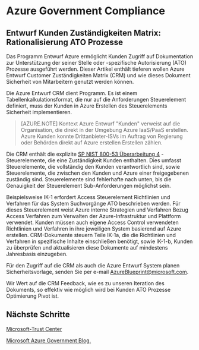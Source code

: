 <properties
    pageTitle="Azure Government Dokumentation | Microsoft Azure"
    description="Stellt und Übersicht über die verfügbaren Dienste in Azure Government"
    services="Azure-Government"
    cloud="gov"
    documentationCenter=""
    authors="ryansoc"
    manager="zakramer"
    editor="" />

<tags
    ms.service="multiple"
    ms.devlang="na"
    ms.topic="article"
    ms.tgt_pltfrm="na"
    ms.workload="azure-government"
    ms.date="10/06/2016"
    ms.author="ryansoc" />

# <a name="azure-government-compliance"></a>Azure Government Compliance 

## <a name="blueprint-customer-responsibilities-matrix--streamlining-ato-processes"></a>Entwurf Kunden Zuständigkeiten Matrix: Rationalisierung ATO Prozesse

Das Programm Entwurf Azure ermöglicht Kunden Zugriff auf Dokumentation zur Unterstützung der seiner Stelle oder -spezifische Autorisierung (ATO) Prozesse ausgeführt werden. Dieser Artikel enthält tieferen wollen Azure Entwurf Customer Zuständigkeiten Matrix (CRM) und wie dieses Dokument Sicherheit von Mitarbeitern genutzt werden können.

Die Azure Entwurf CRM dient Programm. Es ist einem Tabellenkalkulationsformat, die nur auf die Anforderungen Steuerelement definiert, muss der Kunden in Azure Erstellen des Steuerelements Sicherheit implementieren.

>[AZURE.NOTE] Kontext Azure Entwurf "Kunden" verweist auf die Organisation, die direkt in der Umgebung Azure IaaS/PaaS erstellen. Azure Kunden konnte Drittanbieter-ISVs im Auftrag von Regierung oder Behörden direkt auf Azure erstellen Erstellen zählen.

Die CRM enthält die explizite <a href="http://nvlpubs.nist.gov/nistpubs/SpecialPublications/NIST.SP.800-53r4.pdf">SP NIST 800-53 Überarbeitung 4</a> -Steuerelemente, die eine Zuständigkeit Kunden enthalten. Dies umfasst Steuerelemente, die vollständig den Kunden verantwortlich sind, sowie Steuerelemente, die zwischen den Kunden und Azure einer freigegebenen zuständig sind. Steuerelemente sind fehlerhafte nach unten, bis die Genauigkeit der Steuerelement Sub-Anforderungen möglichst sein.

Beispielsweise IK-1 erfordert Access Steuerelement Richtlinien und Verfahren für das System Suchvorgänge ATO beschrieben werden. Für dieses Steuerelement weist Azure interne Strategien und Verfahren Bezug Access Verfahren zum Verwalten der Azure-Infrastruktur und Plattform verwendet. Kunden müssen auch eigene Access Control verwendeten Richtlinien und Verfahren in ihre jeweiligen System basierend auf Azure erstellen. CRM-Dokumente steuern Teile IK-1a, die die Richtlinien und Verfahren in spezifische Inhalte einschließen benötigt, sowie IK-1-b, Kunden zu überprüfen und aktualisieren diese Dokumente auf mindestens Jahresbasis einzugeben. 

Für den Zugriff auf die CRM als auch die Azure Entwurf System planen Sicherheitsvorlage, senden Sie per e-mail AzureBlueprint@microsoft.com.

Wir Wert auf die CRM Feedback, wie es zu unseren Iteration des Dokuments, so effektiv wie möglich wird bei Kunden ATO Prozesse Optimierung Pivot ist.

## <a name="next-steps"></a>Nächste Schritte

<a href="https://www.microsoft.com/en-us/trustcenter/Compliance/default.aspx">Microsoft-Trust Center</a>

<a href="https://blogs.msdn.microsoft.com/azuregov/">Microsoft Azure Government Blog.</a>
